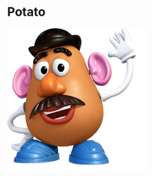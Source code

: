 Potato
======

![alt text][logo]

[logo]: https://raw.githubusercontent.com/Paul-frc/test-potato/master/Mr._Potato_Head.png "Logo Title Text 2"